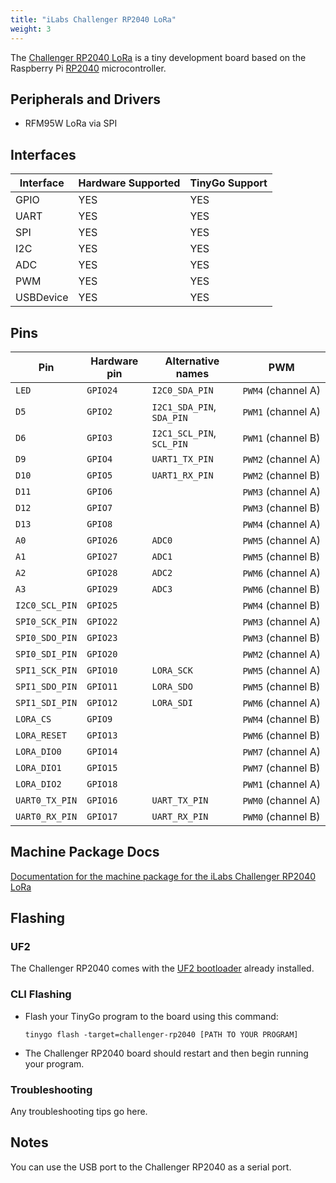 ```yaml
---
title: "iLabs Challenger RP2040 LoRa"
weight: 3
---
```


The [Challenger RP2040 LoRa](https://ilabs.se/product/challenger-rp2040-lora/) is a tiny development board based on the Raspberry Pi [RP2040](https://datasheets.raspberrypi.org/rp2040/rp2040-datasheet.pdf) microcontroller.

## Peripherals and Drivers

- RFM95W LoRa via SPI

## Interfaces

| Interface | Hardware Supported | TinyGo Support |
| --------- | ------------- | ----- |
| GPIO      | YES | YES |
| UART      | YES | YES |
| SPI       | YES | YES |
| I2C       | YES | YES |
| ADC       | YES | YES |
| PWM       | YES | YES |
| USBDevice | YES | YES |

## Pins

| Pin               | Hardware pin | Alternative names | PWM                  |
| ----------------- | ------------ | ----------------- | -------------------- |
| `LED`             | `GPIO24`     | `I2C0_SDA_PIN`    | `PWM4` (channel A)   |
| `D5`              | `GPIO2`      | `I2C1_SDA_PIN`, `SDA_PIN` | `PWM1` (channel A)   |
| `D6`              | `GPIO3`      | `I2C1_SCL_PIN`, `SCL_PIN` | `PWM1` (channel B)   |
| `D9`              | `GPIO4`      | `UART1_TX_PIN`    | `PWM2` (channel A)   |
| `D10`             | `GPIO5`      | `UART1_RX_PIN`    | `PWM2` (channel B)   |
| `D11`             | `GPIO6`      |                   | `PWM3` (channel A)   |
| `D12`             | `GPIO7`      |                   | `PWM3` (channel B)   |
| `D13`             | `GPIO8`      |                   | `PWM4` (channel A)   |
| `A0`              | `GPIO26`     | `ADC0`            | `PWM5` (channel A)   |
| `A1`              | `GPIO27`     | `ADC1`            | `PWM5` (channel B)   |
| `A2`              | `GPIO28`     | `ADC2`            | `PWM6` (channel A)   |
| `A3`              | `GPIO29`     | `ADC3`            | `PWM6` (channel B)   |
| `I2C0_SCL_PIN`    | `GPIO25`     |                   | `PWM4` (channel B)   |
| `SPI0_SCK_PIN`    | `GPIO22`     |                   | `PWM3` (channel A)   |
| `SPI0_SDO_PIN`    | `GPIO23`     |                   | `PWM3` (channel B)   |
| `SPI0_SDI_PIN`    | `GPIO20`     |                   | `PWM2` (channel A)   |
| `SPI1_SCK_PIN`    | `GPIO10`     | `LORA_SCK`        | `PWM5` (channel A)   |
| `SPI1_SDO_PIN`    | `GPIO11`     | `LORA_SDO`        | `PWM5` (channel B)   |
| `SPI1_SDI_PIN`    | `GPIO12`     | `LORA_SDI`        | `PWM6` (channel A)   |
| `LORA_CS`         | `GPIO9`      |                   | `PWM4` (channel B)   |
| `LORA_RESET`      | `GPIO13`     |                   | `PWM6` (channel B)   |
| `LORA_DIO0`       | `GPIO14`     |                   | `PWM7` (channel A)   |
| `LORA_DIO1`       | `GPIO15`     |                   | `PWM7` (channel B)   |
| `LORA_DIO2`       | `GPIO18`     |                   | `PWM1` (channel A)   |
| `UART0_TX_PIN`    | `GPIO16`     | `UART_TX_PIN`     | `PWM0` (channel A)   |
| `UART0_RX_PIN`    | `GPIO17`     | `UART_RX_PIN`     | `PWM0` (channel B)   |

## Machine Package Docs

[Documentation for the machine package for the iLabs Challenger RP2040 LoRa](../machine/challenger-rp2040)

## Flashing

### UF2

The Challenger RP2040 comes with the [UF2 bootloader](https://github.com/Microsoft/uf2) already installed.

### CLI Flashing

- Flash your TinyGo program to the board using this command:

    ```shell
    tinygo flash -target=challenger-rp2040 [PATH TO YOUR PROGRAM]
    ```

- The Challenger RP2040 board should restart and then begin running your program.

### Troubleshooting

Any troubleshooting tips go here.

## Notes

You can use the USB port to the Challenger RP2040 as a serial port.
